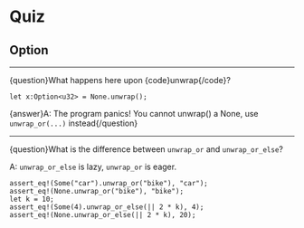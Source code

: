 # Quiz

## Option

_________________________________________________________

{question}What happens here upon {code}unwrap{/code}?

```rust,editable
let x:Option<u32> = None.unwrap();
```

{answer}A: The program panics! You cannot unwrap() a None, use `unwrap_or(...)` instead{/question}

_________________________________________________________

{question}What is the difference between ```unwrap_or``` and ```unwrap_or_else```?

A: ```unwrap_or_else``` is lazy, ```unwrap_or``` is eager.

```rust,editable
assert_eq!(Some("car").unwrap_or("bike"), "car");
assert_eq!(None.unwrap_or("bike"), "bike");
let k = 10;
assert_eq!(Some(4).unwrap_or_else(|| 2 * k), 4);
assert_eq!(None.unwrap_or_else(|| 2 * k), 20);
```
